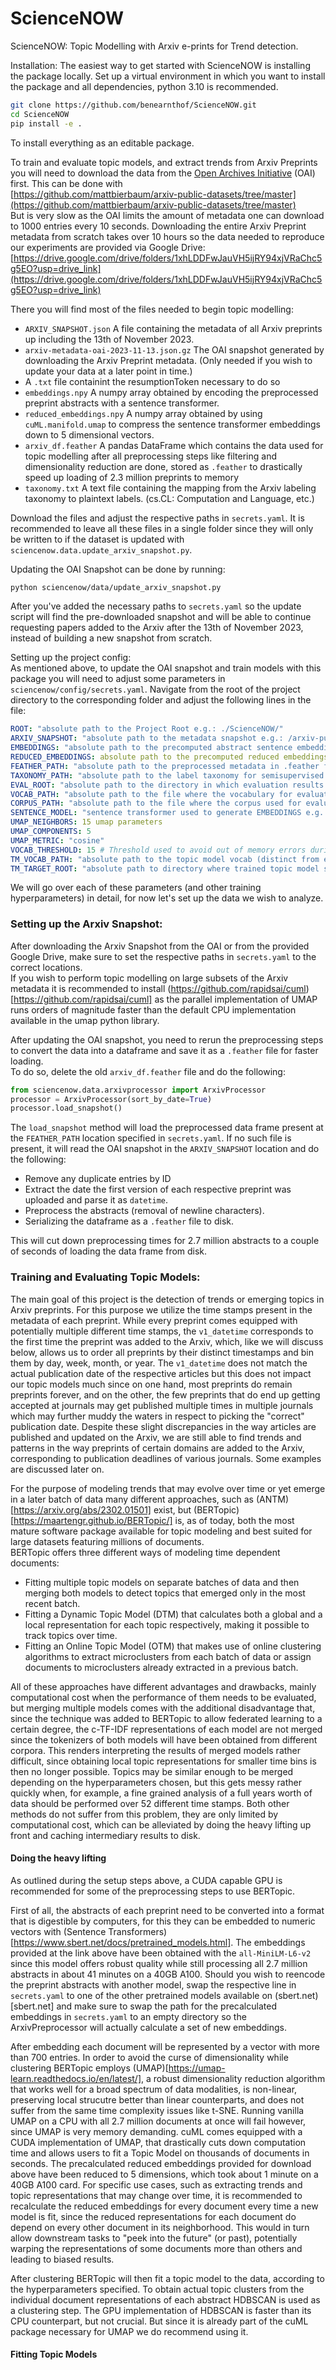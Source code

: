 # ScienceNOW
ScienceNOW: Topic Modelling with Arxiv e-prints for Trend detection.

Installation: 
The easiest way to get started with ScienceNOW is installing the package locally. Set up a virtual environment in which you want to install the package and all dependencies, python 3.10 is recommended.  
```bash
git clone https://github.com/benearnthof/ScienceNOW.git
cd ScienceNOW
pip install -e .
```
To install everything as an editable package.

To train and evaluate topic models, and extract trends from Arxiv Preprints you will need to download the data from the [Open Archives Initiative](https://www.openarchives.org/) (OAI) first. This can be done with  
[https://github.com/mattbierbaum/arxiv-public-datasets/tree/master](https://github.com/mattbierbaum/arxiv-public-datasets/tree/master)   
But is very slow as the OAI limits the amount of metadata one can download to 1000 entries every 10 seconds. Downloading the entire Arxiv Preprint metadata from scratch takes over 10 hours so the data needed to reproduce our experiments are provided via Google Drive:  
[https://drive.google.com/drive/folders/1xhLDDFwJauVH5ijRY94xjVRaChc5g5EO?usp=drive_link](https://drive.google.com/drive/folders/1xhLDDFwJauVH5ijRY94xjVRaChc5g5EO?usp=drive_link)   

There you will find most of the files needed to begin topic modelling:  
* `ARXIV_SNAPSHOT.json` A file containing the metadata of all Arxiv preprints up including the 13th of November 2023.
* `arxiv-metadata-oai-2023-11-13.json.gz` The OAI snapshot generated by downloading the Arxiv Preprint metadata. (Only needed if you wish to update your data at a later point in time.)
* A `.txt` file containint the resumptionToken necessary to do so
* `embeddings.npy` A numpy array obtained by encoding the preprocessed preprint abstracts with a sentence transformer. 
* `reduced_embeddings.npy` A numpy array obtained by using `cuML.manifold.umap` to compress the sentence transformer embeddings down to 5 dimensional vectors.
* `arxiv_df.feather` A pandas DataFrame which contains the data used for topic modelling after all preprocessing steps like filtering and dimensionality reduction are done, stored as `.feather` to drastically speed up loading of 2.3 million preprints to memory
* `taxonomy.txt` A text file containing the mapping from the Arxiv labeling taxonomy to plaintext labels. (cs.CL: Computation and Language, etc.)

Download the files and adjust the respective paths in `secrets.yaml`. It is recommended to leave all these files in a single folder since they will only be written to if the dataset is updated with `sciencenow.data.update_arxiv_snapshot.py`.  

Updating the OAI Snapshot can be done by running:  
```bash
python sciencenow/data/update_arxiv_snapshot.py
```
After you've added the necessary paths to `secrets.yaml` so the update script will find the pre-downloaded snapshot and will be able to continue requesting papers added to the Arxiv after the 13th of November 2023, instead of building a new snapshot from scratch.  

Setting up the project config:  
As mentioned above, to update the OAI snapshot and train models with this package you will need to adjust some parameters in `sciencenow/config/secrets.yaml`.
Navigate from the root of the project directory to the corresponding folder and adjust the following lines in the file:  

```yaml
ROOT: "absolute path to the Project Root e.g.: ./ScienceNOW/"
ARXIV_SNAPSHOT: "absolute path to the metadata snapshot e.g.: /arxiv-public-datasets/arxiv-data/arxiv-metadata-oai-2023-11-13.json"
EMBEDDINGS: "absolute path to the precomputed abstract sentence embeddings e.g.: /arxiv-public-datasets/arxiv-data/embeddings.npy"
REDUCED_EMBEDDINGS: absolute path to the precomputed reduced embeddings e.g.: /arxiv-public-datasets/arxiv-data/reduced_embeddings.npy"
FEATHER_PATH: "absolute path to the preprocessed metadata in .feather format e.g.:/arxiv-public-datasets/arxiv-data/arxiv_df.feather"
TAXONOMY_PATH: "absolute path to the label taxonomy for semisupervised models e.g.: /taxonomy.txt"
EVAL_ROOT: "absolute path to the directory in which evaluation results should be stored e.g.: /tm_evaluation/"
VOCAB_PATH: "absolute path to the file where the vocabulary for evaluation will be stored e.g.: /tm_evaluation/vocab.txt"
CORPUS_PATH: "absolute path to the file where the corpus used for evaluation will be stored e.g.: /tm_evaluation/corpus.tsv"
SENTENCE_MODEL: "sentence transformer used to generate EMBEDDINGS e.g.: all-MiniLM-L6-v2" 
UMAP_NEIGHBORS: 15 umap parameters
UMAP_COMPONENTS: 5
UMAP_METRIC: "cosine"
VOCAB_THRESHOLD: 15 # Threshold used to avoid out of memory errors during evaluation
TM_VOCAB_PATH: "absolute path to the topic model vocab (distinct from evaluation vocab) e.g.: /tm_evaluation/tm_vocab.txt"
TM_TARGET_ROOT: "absolute path to directory where trained topic model should be written to disk e.g.: /tm_evaluation/"
```

We will go over each of these parameters (and other training hyperparameters) in detail, for now let's set up the data we wish to analyze.  

### Setting up the Arxiv Snapshot:  
After downloading the Arxiv Snapshot from the OAI or from the provided Google Drive, make sure to set the respective paths in `secrets.yaml` to the correct locations.  
If you wish to perform topic modelling on large subsets of the Arxiv metadata it is recommended to install (https://github.com/rapidsai/cuml)[https://github.com/rapidsai/cuml] as the parallel implementation of UMAP runs orders of magnitude faster than the default CPU implementation available in the umap python library.  

After updating the OAI snapshot, you need to rerun the preprocessing steps to convert the data into a dataframe and save it as a `.feather` file for faster loading.  
To do so, delete the old `arxiv_df.feather` file and do the following:  
```python
from sciencenow.data.arxivprocessor import ArxivProcessor
processor = ArxivProcessor(sort_by_date=True)
processor.load_snapshot()
```
The `load_snapshot` method will load the preprocessed data frame present at the `FEATHER_PATH` location specified in `secrets.yaml`. If no such file is present, it will read the OAI snapshot in the `ARXIV_SNAPSHOT` location and do the following:  
* Remove any duplicate entries by ID
* Extract the date the first version of each respective preprint was uploaded and parse it as `datetime`.
* Preprocess the abstracts (removal of newline characters).
* Serializing the dataframe as a `.feather` file to disk.

This will cut down preprocessing times for 2.7 million abstracts to a couple of seconds of loading the data frame from disk.  

### Training and Evaluating Topic Models: 

The main goal of this project is the detection of trends or emerging topics in Arxiv preprints. For this purpose we utilize the time stamps present in the metadata of each preprint. While every preprint comes equipped with potentially multiple different time stamps, the `v1_datetime` corresponds to the first time the preprint was added to the Arxiv, which, like we will discuss below, allows us to order all preprints by their distinct timestamps and bin them by day, week, month, or year. The `v1_datetime` does not match the actual publication date of the respective articles but this does not impact our topic models much since on one hand, most preprints do remain preprints forever, and on the other, the few preprints that do end up getting accepted at journals may get published multiple times in multiple journals which may further muddy the waters in respect to picking the "correct" publication date. Despite these slight discrepancies in the way articles are published and updated on the Arxiv, we are still able to find trends and patterns in the way preprints of certain domains are added to the Arxiv, corresponding to publication deadlines of various journals. Some examples are discussed later on.  

For the purpose of modeling trends that may evolve over time or yet emerge in a later batch of data many different approaches, such as (ANTM)[https://arxiv.org/abs/2302.01501] exist, but (BERTopic)[https://maartengr.github.io/BERTopic/] is, as of today, both the most mature software package available for topic modeling and best suited for large datasets featuring millions of documents.  
BERTopic offers three different ways of modeling time dependent documents:  
* Fitting multiple topic models on separate batches of data and then merging both models to detect topics that emerged only in the most recent batch.
* Fitting a Dynamic Topic Model (DTM) that calculates both a global and a local representation for each topic respectively, making it possible to track topics over time.
* Fitting an Online Topic Model (OTM) that makes use of online clustering algorithms to extract microclusters from each batch of data or assign documents to microclusters already extracted in a previous batch.

All of these approaches have different advantages and drawbacks, mainly computational cost when the performance of them needs to be evaluated, but merging multiple models comes with the additional disadvantage that, since the technique was added to BERTopic to allow federated learning to a certain degree, the c-TF-IDF representations of each model are not merged since the tokenizers of both models will have been obtained from different corpora. This renders interpreting the results of merged models rather difficult, since obtaining local topic representations for smaller time bins is then no longer possible. Topics may be similar enough to be merged depending on the hyperparameters chosen, but this gets messy rather quickly when, for example, a fine grained analysis of a full years worth of data should be performed over 52 different time stamps. Both other methods do not suffer from this problem, they are only limited by computational cost, which can be alleviated by doing the heavy lifting up front and caching intermediary results to disk.  

#### Doing the heavy lifting
As outlined during the setup steps above, a CUDA capable GPU is recommended for some of the preprocessing steps to use BERTopic.  

First of all, the abstracts of each preprint need to be converted into a format that is digestible by computers, for this they can be embedded to numeric vectors with (Sentence Transformers)[https://www.sbert.net/docs/pretrained_models.html]. The embeddings provided at the link above have been obtained with the `all-MiniLM-L6-v2 ` since this model offers robust quality while still processing all 2.7 million abstracts in about 41 minutes on a 40GB A100. Should you wish to reencode the preprint abstracts with another model, swap the respective line in `secrets.yaml` to one of the other pretrained models available on (sbert.net)[sbert.net] and make sure to swap the path for the precalculated embeddings in `secrets.yaml` to an empty directory so the ArxivPreprocessor will actually calculate a set of new embeddings.  

After embedding each document will be represented by a vector with more than 700 entries. In order to avoid the curse of dimensionality while clustering BERTopic employs (UMAP)[https://umap-learn.readthedocs.io/en/latest/], a robust dimensionality reduction algorithm that works well for a broad spectrum of data modalities, is non-linear, preserving local strucutre better than linear counterparts, and does not suffer from the same time complexity issues like t-SNE. Running vanilla UMAP on a CPU with all 2.7 million documents at once will fail however, since UMAP is very memory demanding. cuML comes equipped with a CUDA implementation of UMAP, that drastically cuts down computation time and allows users to fit a Topic Model on thousands of documents in seconds. The precalculated reduced embeddings provided for download above have been reduced to 5 dimensions, which took about 1 minute on a 40GB A100 card. For specific use cases, such as extracting trends and topic representations that may change over time, it is recommended to recalculate the reduced embeddings for every document every time a new model is fit, since the reduced representations for each document do depend on every other document in its neighborhood. This would in turn allow downstream tasks to "peek into the future" (or past), potentially warping the representations of some documents more than others and leading to biased results.    

After clustering BERTopic will then fit a topic model to the data, according to the hyperparameters specified. To obtain actual topic clusters from the individual document representations of each abstract HDBSCAN is used as a clustering step. The GPU implementation of HDBSCAN is faster than its CPU counterpart, but not crucial. But since it is already part of the cuML package necessary for UMAP we do recommend using it.  

#### Fitting Topic Models  


